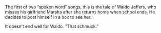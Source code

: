 The first of two “spoken word” songs, this is the tale of Waldo Jeffers, who misses his girlfriend Marsha after she returns home when school ends. He decides to post himself in a box to see her. 

It doesn't end well for Waldo. “That schmuck.”

